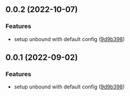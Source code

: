 ## 0.0.2 (2022-10-07)


### Features

* setup unbound with default config ([9d9b398](https://github.com/pascaliske/docker-unbound/commit/9d9b3986f05c6f96ef3ddcd6fbe51bf611446cd5))



## 0.0.1 (2022-09-02)


### Features

* setup unbound with default config ([9d9b398](https://github.com/pascaliske/docker-unbound/commit/9d9b3986f05c6f96ef3ddcd6fbe51bf611446cd5))




